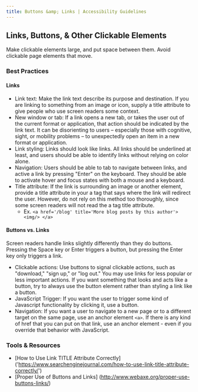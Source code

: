 ```yaml
---
title: Buttons &amp; Links | Accessibility Guidelines
---
```

## Links, Buttons, &amp; Other Clickable Elements

Make clickable elements large, and put space between them. Avoid clickable page elements that move.

### Best Practices

#### Links

* <span class="text-bold">Link text</span>: Make the link text describe its purpose and destination. If you are linking to something from an image or icon, supply a title attribute to give people who use screen readers some context.
* <span class="text-bold">New window or tab</span>: If a link opens a new tab, or takes the user out of the current format or application, that action should be indicated by the link text. It can be disorienting to users – especially those with cognitive, sight, or mobility problems – to unexpectedly open an item in a new format or application.
* <span class="text-bold">Link styling</span>: Links should look like links. All links should be underlined at least, and users should be able to identify links without relying on color alone.
* <span class="text-bold">Navigation</span>: Users should be able to tab to navigate between links, and active a link by pressing "Enter" on the keyboard. They should be able to activate hover and focus states with both a mouse and a keyboard.
* <span class="text-bold">Title attribute</span>: If the link is surrounding an image or another element, provide a title attribute in your a tag that says where the link will redirect the user. However, do not rely on this method too thoroughly, since some screen readers will not read the a tag title attribute.
    * Ex. `<a href='/blog' title='More blog posts by this author'> <img/> </a>`

#### Buttons vs. Links
Screen readers handle links slightly differently than they do buttons. Pressing the Space key or Enter triggers a button, but pressing the Enter key only triggers a link.

* <span class="text-bold">Clickable actions</span>: Use buttons to signal clickable actions, such as "download," "sign up," or "log out." You may use links for less popular or less important actions. If you want something that looks and acts like a button, try to always use the button element rather than styling a link like a button.
* <span class="text-bold">JavaScript Trigger</span>: If you want the user to trigger some kind of Javascript functionality by clicking it, use a button.
* <span class="text-bold">Navigation</span>: If you want a user to navigate to a new page or to a different target on the same page, use an anchor element `<a>`. If there is any kind of href that you can put on that link, use an anchor element - even if you override that behavior with JavaScript.

### Tools &amp; Resources
* [How to Use Link TITLE Attribute Correctly] ('https://www.searchenginejournal.com/how-to-use-link-title-attribute-correctly/')
* [Proper Use of Buttons and Links] (http://www.webaxe.org/proper-use-buttons-links/)


